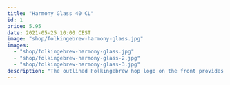 ```yaml
---
title: "Harmony Glass 40 CL"
id: 1
price: 5.95
date: 2021-05-25 10:00 CEST
image: "shop/folkingebrew-harmony-glass.jpg"
images:
  - "shop/folkingebrew-harmony-glass.jpg"
  - "shop/folkingebrew-harmony-glass-2.jpg"
  - "shop/folkingebrew-harmony-glass-3.jpg"
description: "The outlined Folkingebrew hop logo on the front provides a nice contrast to the hazy beer in the glass. On the back you’ll find our word mark."
---
```

